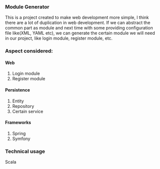 ### Module Generator

This is a project created to make web development more simple, I think there are a lot of duplication in web development.
If we can abstract the common part as module and next time with some providing configuration file like(XML, YAML etc), we
can generate the certain module we will need in our project, like login module, register module, etc.

### Aspect considered:

#### Web
1. Login module
2. Register module

#### Persistence
1. Entity
2. Repository
3. Certain service

#### Frameworks
1. Spring
2. Symfony


### Technical usage
Scala
